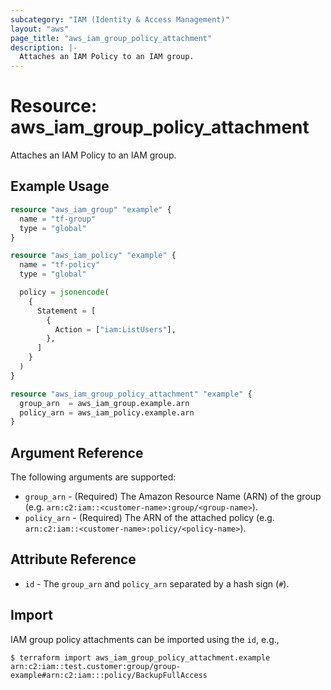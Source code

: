 ```yaml
---
subcategory: "IAM (Identity & Access Management)"
layout: "aws"
page_title: "aws_iam_group_policy_attachment"
description: |-
  Attaches an IAM Policy to an IAM group.
---
```


# Resource: aws_iam_group_policy_attachment

Attaches an IAM Policy to an IAM group.

## Example Usage

```terraform
resource "aws_iam_group" "example" {
  name = "tf-group"
  type = "global"
}

resource "aws_iam_policy" "example" {
  name = "tf-policy"
  type = "global"

  policy = jsonencode(
    {
      Statement = [
        {
          Action = ["iam:ListUsers"],
        },
      ]
    }
  )
}

resource "aws_iam_group_policy_attachment" "example" {
  group_arn  = aws_iam_group.example.arn
  policy_arn = aws_iam_policy.example.arn
}
```

## Argument Reference

The following arguments are supported:

* `group_arn` - (Required) The Amazon Resource Name (ARN) of the group
  (e.g. `arn:c2:iam::<customer-name>:group/<group-name>`).
* `policy_arn` - (Required) The ARN of the attached policy
  (e.g. `arn:c2:iam::<customer-name>:policy/<policy-name>`).

## Attribute Reference

* `id` - The `group_arn` and `policy_arn` separated by a hash sign (`#`).

## Import

IAM group policy attachments can be imported using the `id`, e.g.,

```
$ terraform import aws_iam_group_policy_attachment.example arn:c2:iam::test.customer:group/group-example#arn:c2:iam:::policy/BackupFullAccess
```
